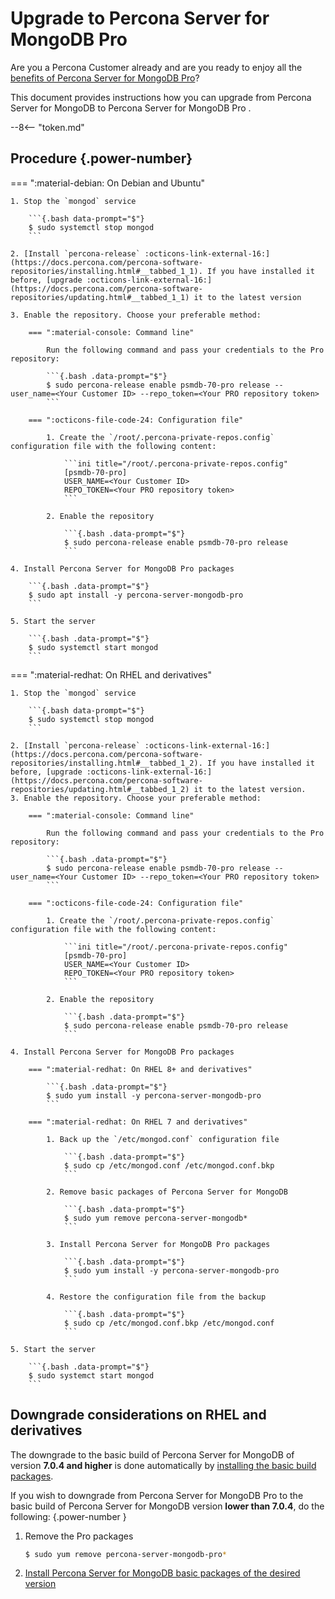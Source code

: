 # Upgrade to Percona Server for MongoDB Pro

Are you a Percona Customer already and are you ready to enjoy all the [benefits of Percona Server for MongoDB Pro](../psmdb-pro.md)? 

This document provides instructions how you can upgrade from Percona Server for MongoDB to Percona Server for MongoDB Pro .

--8<-- "token.md"

## Procedure {.power-number}

=== ":material-debian: On Debian and Ubuntu"

    1. Stop the `mongod` service    

        ```{.bash data-prompt="$"}
        $ sudo systemctl stop mongod
        ```    

    2. [Install `percona-release` :octicons-link-external-16:](https://docs.percona.com/percona-software-repositories/installing.html#__tabbed_1_1). If you have installed it before, [upgrade :octicons-link-external-16:](https://docs.percona.com/percona-software-repositories/updating.html#__tabbed_1_1) it to the latest version

    3. Enable the repository. Choose your preferable method:            

        === ":material-console: Command line"    

            Run the following command and pass your credentials to the Pro repository:            

            ```{.bash .data-prompt="$"}
            $ sudo percona-release enable psmdb-70-pro release --user_name=<Your Customer ID> --repo_token=<Your PRO repository token>
            ```            

        === ":octicons-file-code-24: Configuration file"            

            1. Create the `/root/.percona-private-repos.config` configuration file with the following content:            

                ```ini title="/root/.percona-private-repos.config"
                [psmdb-70-pro]
                USER_NAME=<Your Customer ID>
                REPO_TOKEN=<Your PRO repository token>
                ```  

            2. Enable the repository

                ```{.bash .data-prompt="$"}
                $ sudo percona-release enable psmdb-70-pro release
                ```          
   
    4. Install Percona Server for MongoDB Pro packages

        ```{.bash .data-prompt="$"}
        $ sudo apt install -y percona-server-mongodb-pro
        ```

    5. Start the server            

        ```{.bash .data-prompt="$"}
        $ sudo systemctl start mongod
        ``` 

=== ":material-redhat: On RHEL and derivatives"

    1. Stop the `mongod` service    

        ```{.bash data-prompt="$"}
        $ sudo systemctl stop mongod
        ```

    2. [Install `percona-release` :octicons-link-external-16:](https://docs.percona.com/percona-software-repositories/installing.html#__tabbed_1_2). If you have installed it before, [upgrade :octicons-link-external-16:](https://docs.percona.com/percona-software-repositories/updating.html#__tabbed_1_2) it to the latest version.
    3. Enable the repository. Choose your preferable method:            

        === ":material-console: Command line"    

            Run the following command and pass your credentials to the Pro repository:            

            ```{.bash .data-prompt="$"}
            $ sudo percona-release enable psmdb-70-pro release --user_name=<Your Customer ID> --repo_token=<Your PRO repository token>
            ```             

        === ":octicons-file-code-24: Configuration file"            

            1. Create the `/root/.percona-private-repos.config` configuration file with the following content:            

                ```ini title="/root/.percona-private-repos.config"
                [psmdb-70-pro]
                USER_NAME=<Your Customer ID>
                REPO_TOKEN=<Your PRO repository token>
                ```   

            2. Enable the repository

                ```{.bash .data-prompt="$"}
                $ sudo percona-release enable psmdb-70-pro release
                ```

    4. Install Percona Server for MongoDB Pro packages

        === ":material-redhat: On RHEL 8+ and derivatives"    

            ```{.bash .data-prompt="$"}
            $ sudo yum install -y percona-server-mongodb-pro
            ```    

        === ":material-redhat: On RHEL 7 and derivatives"    

            1. Back up the `/etc/mongod.conf` configuration file
           
                ```{.bash .data-prompt="$"}
                $ sudo cp /etc/mongod.conf /etc/mongod.conf.bkp
                ```    

            2. Remove basic packages of Percona Server for MongoDB     

                ```{.bash .data-prompt="$"}
                $ sudo yum remove percona-server-mongodb*
                ```    

            3. Install Percona Server for MongoDB Pro packages    

                ```{.bash .data-prompt="$"}
                $ sudo yum install -y percona-server-mongodb-pro
                ```    

            4. Restore the configuration file from the backup    

                ```{.bash .data-prompt="$"}
                $ sudo cp /etc/mongod.conf.bkp /etc/mongod.conf
                ```

    5. Start the server    

        ```{.bash .data-prompt="$"}
        $ sudo systemct start mongod
        ```

## Downgrade considerations on RHEL and derivatives

The downgrade to the basic build of Percona Server for MongoDB of version **7.0.4 and higher** is done automatically by [installing the basic build packages](yum.md#install-percona-server-for-mongodb-packages). 

If you wish to downgrade from Percona Server for MongoDB Pro to the basic build of Percona Server for MongoDB version **lower than 7.0.4**, do the following:
{.power-number }

1. Remove the Pro packages

    ```{.bash .data-prompt="$"}
    $ sudo yum remove percona-server-mongodb-pro*
    ```

2. [Install Percona Server for MongoDB basic packages of the desired version](yum.md#install-percona-server-for-mongodb-packages)

        
